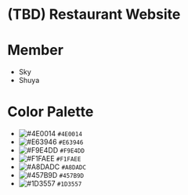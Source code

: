 # (TBD) Restaurant Website


# Member

- Sky
- Shuya

# Color Palette

- ![#4E0014](https://placehold.co/15x15/4E0014/4E0014.png) `#4E0014`
- ![#E63946](https://placehold.co/15x15/E63946/E63946.png) `#E63946`
- ![#F9E4DD](https://placehold.co/15x15/F9E4DD/F9E4DD.png) `#F9E4DD`
- ![#F1FAEE](https://placehold.co/15x15/F1FAEE/F1FAEE.png) `#F1FAEE`
- ![#A8DADC](https://placehold.co/15x15/A8DADC/A8DADC.png) `#A8DADC`
- ![#457B9D](https://placehold.co/15x15/457B9D/457B9D.png) `#457B9D`
- ![#1D3557](https://placehold.co/15x15/1D3557/1D3557.png) `#1D3557`